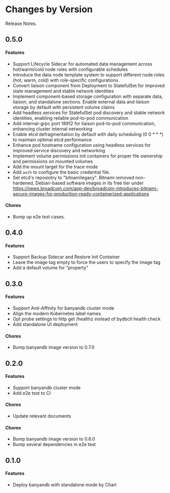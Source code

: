 Changes by Version
==================
Release Notes.

0.5.0
------------------

#### Features

- Support Lifecycle Sidecar for automated data management across hot/warm/cold node roles with configurable schedules
- Introduce the data node template system to support different node roles (hot, warm, cold) with role-specific configurations
- Convert liaison component from Deployment to StatefulSet for improved state management and stable network identities
- Implement component-based storage configuration with separate data, liaison, and standalone sections. Enable external data and liaison storage by default with persistent volume claims
- Add headless services for StatefulSet pod discovery and stable network identities, enabling reliable pod-to-pod communication
- Add internal-grpc port 18912 for liaison pod-to-pod communication, enhancing cluster internal networking
- Enable etcd defragmentation by default with daily scheduling (0 0 * * *) to maintain optimal etcd performance
- Enhance pod hostname configuration using headless services for improved service discovery and networking
- Implement volume permissions init containers for proper file ownership and permissions on mounted volumes
- Add the mount target for the trace mode
- Add `auth` to configure the basic credential file.
- Set etcd's reposiotry to "bitnamilegacy". Bitnami removed non-hardened, Debian-based software images in its free tier under https://news.broadcom.com/app-dev/broadcom-introduces-bitnami-secure-images-for-production-ready-containerized-applications

#### Chores

- Bump up e2e test cases.

0.4.0
------------------

#### Features

- Support Backup Sidecar and Restore Init Container
- Leave the image tag empty to force the users to specify the image tag
- Add a default volume for "property"

0.3.0
------------------

#### Features

- Support Anti-Affinity for banyandb cluster mode
- Align the modern Kubernetes label names
- Opt probe settings to http get /healthz instead of bydbctl health check
- Add standalone UI deployment

#### Chores

- Bump banyandb image version to 0.7.0


0.2.0
------------------

#### Features

- Support banyandb cluster mode
- Add e2e test to CI

#### Chores

- Update relevant documents

#### Chores

- Bump banyandb image version to 0.6.0
- Bump several dependencies in e2e test

0.1.0
------------------

#### Features
- Deploy banyandb with standalone mode by Chart
